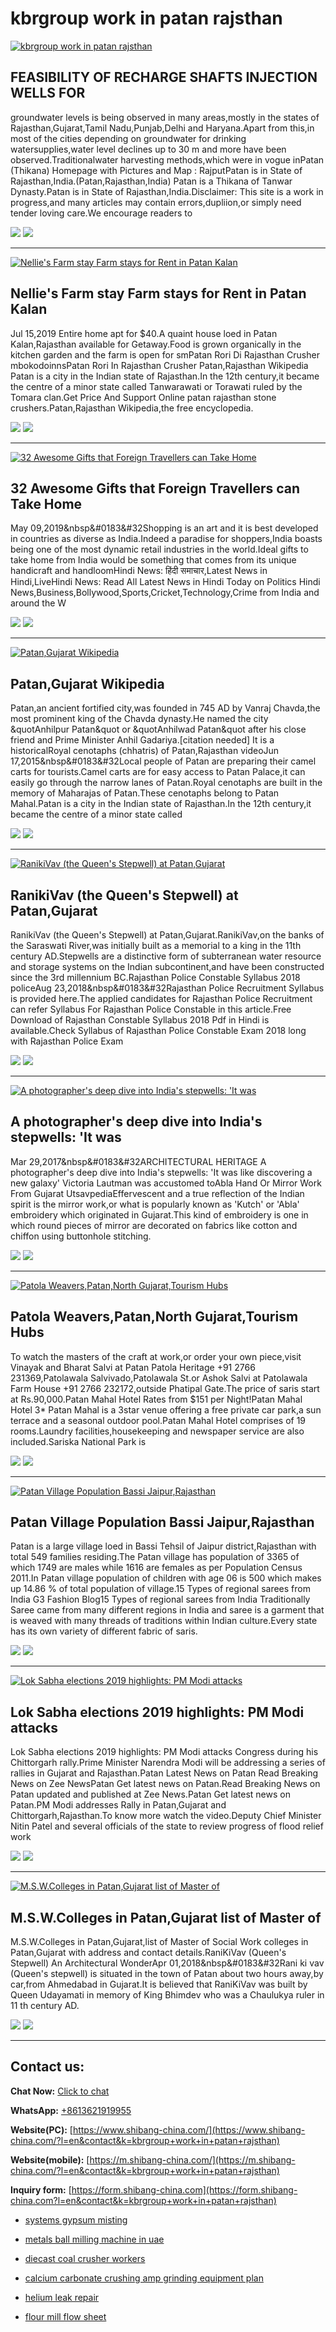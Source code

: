 # kbrgroup work in patan rajsthan

<a href="https://swt.shibang-china.com/?l=en&img&k=kbrgroup+work+in+patan+rajsthan" target="_blank">![kbrgroup work in patan rajsthan](http://static.shibang-china.com/all-800x300/754.jpg)</a>

## FEASIBILITY OF RECHARGE SHAFTS INJECTION WELLS FOR
groundwater levels is being observed in many areas,mostly in the states of Rajasthan,Gujarat,Tamil Nadu,Punjab,Delhi and Haryana.Apart from this,in most of the cities depending on groundwater for drinking watersupplies,water level declines up to 30 m and more have been observed.Traditionalwater harvesting methods,which were in vogue inPatan (Thikana) Homepage with Pictures and Map : RajputPatan is in State of Rajasthan,India.(Patan,Rajasthan,India) Patan is a Thikana of Tanwar Dynasty.Patan is in State of Rajasthan,India.Disclaimer: This site is a work in progress,and many articles may contain errors,dupliion,or simply need tender loving care.We encourage readers to


<a href="https://whatsapp.shibangsoft.com/WhatsApp.php" target="_blank" title="WhatsApp">![](http://static.shibang-china.com/icon/whatsapp.png)</a> <a href="https://swt.shibang-china.com/?l=en&icon&k=kbrgroup+work+in+patan+rajsthan" target="_blank">![](http://static.shibang-china.com/icon/chat-en.png)</a>

---

<a href="https://swt.shibang-china.com/?l=en&img&k=kbrgroup+work+in+patan+rajsthan" target="_blank">![Nellie's Farm stay Farm stays for Rent in Patan Kalan](http://static.shibang-china.com/all-800x300/714.jpg)</a>

## Nellie's Farm stay Farm stays for Rent in Patan Kalan
Jul 15,2019 Entire home apt for $40.A quaint house loed in Patan Kalan,Rajasthan available for Getaway.Food is grown organically in the kitchen garden and the farm is open for smPatan Rori Di Rajasthan Crusher mbokodoinnsPatan Rori In Rajasthan Crusher Patan,Rajasthan Wikipedia Patan is a city in the Indian state of Rajasthan.In the 12th century,it became the centre of a minor state called Tanwarawati or Torawati ruled by the Tomara clan.Get Price And Support Online patan rajasthan stone crushers.Patan,Rajasthan Wikipedia,the free encyclopedia.


<a href="https://whatsapp.shibangsoft.com/WhatsApp.php" target="_blank" title="WhatsApp">![](http://static.shibang-china.com/icon/whatsapp.png)</a> <a href="https://swt.shibang-china.com/?l=en&icon&k=kbrgroup+work+in+patan+rajsthan" target="_blank">![](http://static.shibang-china.com/icon/chat-en.png)</a>

---

<a href="https://swt.shibang-china.com/?l=en&img&k=kbrgroup+work+in+patan+rajsthan" target="_blank">![32 Awesome Gifts that Foreign Travellers can Take Home](http://static.shibang-china.com/all-800x300/940.jpg)</a>

## 32 Awesome Gifts that Foreign Travellers can Take Home
May 09,2019&nbsp&#0183&#32Shopping is an art and it is best developed in countries as diverse as India.Indeed a paradise for shoppers,India boasts being one of the most dynamic retail industries in the world.Ideal gifts to take home from India would be something that comes from its unique handicraft and handloomHindi News: हिंदी समाचार,Latest News in Hindi,LiveHindi News: Read All Latest News in Hindi Today on Politics Hindi News,Business,Bollywood,Sports,Cricket,Technology,Crime from India and around the W


<a href="https://whatsapp.shibangsoft.com/WhatsApp.php" target="_blank" title="WhatsApp">![](http://static.shibang-china.com/icon/whatsapp.png)</a> <a href="https://swt.shibang-china.com/?l=en&icon&k=kbrgroup+work+in+patan+rajsthan" target="_blank">![](http://static.shibang-china.com/icon/chat-en.png)</a>

---

<a href="https://swt.shibang-china.com/?l=en&img&k=kbrgroup+work+in+patan+rajsthan" target="_blank">![Patan,Gujarat Wikipedia](http://static.shibang-china.com/all-800x300/1359.jpg)</a>

## Patan,Gujarat Wikipedia
Patan,an ancient fortified city,was founded in 745 AD by Vanraj Chavda,the most prominent king of the Chavda dynasty.He named the city &quotAnhilpur Patan&quot or &quotAnhilwad Patan&quot after his close friend and Prime Minister Anhil Gadariya.[citation needed] It is a historicalRoyal cenotaphs (chhatris) of Patan,Rajasthan videoJun 17,2015&nbsp&#0183&#32Local people of Patan are preparing their camel carts for tourists.Camel carts are for easy access to Patan Palace,it can easily go through the narrow lanes of Patan.Royal cenotaphs are built in the memory of Maharajas of Patan.These cenotaphs belong to Patan Mahal.Patan is a city in the Indian state of Rajasthan.In the 12th century,it became the centre of a minor state called


<a href="https://whatsapp.shibangsoft.com/WhatsApp.php" target="_blank" title="WhatsApp">![](http://static.shibang-china.com/icon/whatsapp.png)</a> <a href="https://swt.shibang-china.com/?l=en&icon&k=kbrgroup+work+in+patan+rajsthan" target="_blank">![](http://static.shibang-china.com/icon/chat-en.png)</a>

---

<a href="https://swt.shibang-china.com/?l=en&img&k=kbrgroup+work+in+patan+rajsthan" target="_blank">![RanikiVav (the Queen's Stepwell) at Patan,Gujarat](http://static.shibang-china.com/all-800x300/466.jpg)</a>

## RanikiVav (the Queen's Stepwell) at Patan,Gujarat
RanikiVav (the Queen's Stepwell) at Patan,Gujarat.RanikiVav,on the banks of the Saraswati River,was initially built as a memorial to a king in the 11th century AD.Stepwells are a distinctive form of subterranean water resource and storage systems on the Indian subcontinent,and have been constructed since the 3rd millennium BC.Rajasthan Police Constable Syllabus 2018 policeAug 23,2018&nbsp&#0183&#32Rajasthan Police Recruitment Syllabus is provided here.The applied candidates for Rajasthan Police Recruitment can refer Syllabus For Rajasthan Police Constable in this article.Free Download of Rajasthan Constable Syllabus 2018 Pdf in Hindi is available.Check Syllabus of Rajasthan Police Constable Exam 2018 long with Rajasthan Police Exam


<a href="https://whatsapp.shibangsoft.com/WhatsApp.php" target="_blank" title="WhatsApp">![](http://static.shibang-china.com/icon/whatsapp.png)</a> <a href="https://swt.shibang-china.com/?l=en&icon&k=kbrgroup+work+in+patan+rajsthan" target="_blank">![](http://static.shibang-china.com/icon/chat-en.png)</a>

---

<a href="https://swt.shibang-china.com/?l=en&img&k=kbrgroup+work+in+patan+rajsthan" target="_blank">![A photographer's deep dive into India's stepwells: 'It was](http://static.shibang-china.com/all-800x300/1352.jpg)</a>

## A photographer's deep dive into India's stepwells: 'It was
Mar 29,2017&nbsp&#0183&#32ARCHITECTURAL HERITAGE A photographer's deep dive into India's stepwells: 'It was like discovering a new galaxy' Victoria Lautman was accustomed toAbla Hand Or Mirror Work From Gujarat UtsavpediaEffervescent and a true reflection of the Indian spirit is the mirror work,or what is popularly known as 'Kutch' or 'Abla' embroidery which originated in Gujarat.This kind of embroidery is one in which round pieces of mirror are decorated on fabrics like cotton and chiffon using buttonhole stitching.


<a href="https://whatsapp.shibangsoft.com/WhatsApp.php" target="_blank" title="WhatsApp">![](http://static.shibang-china.com/icon/whatsapp.png)</a> <a href="https://swt.shibang-china.com/?l=en&icon&k=kbrgroup+work+in+patan+rajsthan" target="_blank">![](http://static.shibang-china.com/icon/chat-en.png)</a>

---

<a href="https://swt.shibang-china.com/?l=en&img&k=kbrgroup+work+in+patan+rajsthan" target="_blank">![Patola Weavers,Patan,North Gujarat,Tourism Hubs](http://static.shibang-china.com/all-800x300/1507.jpg)</a>

## Patola Weavers,Patan,North Gujarat,Tourism Hubs
To watch the masters of the craft at work,or order your own piece,visit Vinayak and Bharat Salvi at Patan Patola Heritage +91 2766 231369,Patolawala Salvivado,Patolawala St.or Ashok Salvi at Patolawala Farm House +91 2766 232172,outside Phatipal Gate.The price of saris start at Rs.90,000.Patan Mahal Hotel Rates from $151 per Night!Patan Mahal Hotel 3* Patan Mahal is a 3star venue offering a free private car park,a sun terrace and a seasonal outdoor pool.Patan Mahal Hotel comprises of 19 rooms.Laundry facilities,housekeeping and newspaper service are also included.Sariska National Park is


<a href="https://whatsapp.shibangsoft.com/WhatsApp.php" target="_blank" title="WhatsApp">![](http://static.shibang-china.com/icon/whatsapp.png)</a> <a href="https://swt.shibang-china.com/?l=en&icon&k=kbrgroup+work+in+patan+rajsthan" target="_blank">![](http://static.shibang-china.com/icon/chat-en.png)</a>

---

<a href="https://swt.shibang-china.com/?l=en&img&k=kbrgroup+work+in+patan+rajsthan" target="_blank">![Patan Village Population Bassi Jaipur,Rajasthan](http://static.shibang-china.com/all-800x300/128.jpg)</a>

## Patan Village Population Bassi Jaipur,Rajasthan
Patan is a large village loed in Bassi Tehsil of Jaipur district,Rajasthan with total 549 families residing.The Patan village has population of 3365 of which 1749 are males while 1616 are females as per Population Census 2011.In Patan village population of children with age 06 is 500 which makes up 14.86 % of total population of village.15 Types of regional sarees from India G3 Fashion Blog15 Types of regional sarees from India Traditionally Saree came from many different regions in India and saree is a garment that is weaved with many threads of traditions within Indian culture.Every state has its own variety of different fabric of saris.


<a href="https://whatsapp.shibangsoft.com/WhatsApp.php" target="_blank" title="WhatsApp">![](http://static.shibang-china.com/icon/whatsapp.png)</a> <a href="https://swt.shibang-china.com/?l=en&icon&k=kbrgroup+work+in+patan+rajsthan" target="_blank">![](http://static.shibang-china.com/icon/chat-en.png)</a>

---

<a href="https://swt.shibang-china.com/?l=en&img&k=kbrgroup+work+in+patan+rajsthan" target="_blank">![Lok Sabha elections 2019 highlights: PM Modi attacks](http://static.shibang-china.com/all-800x300/117.jpg)</a>

## Lok Sabha elections 2019 highlights: PM Modi attacks
Lok Sabha elections 2019 highlights: PM Modi attacks Congress during his Chittorgarh rally.Prime Minister Narendra Modi will be addressing a series of rallies in Gujarat and Rajasthan.Patan Latest News on Patan Read Breaking News on Zee NewsPatan Get latest news on Patan.Read Breaking News on Patan updated and published at Zee News.Patan Get latest news on Patan.PM Modi addresses Rally in Patan,Gujarat and Chittorgarh,Rajasthan.To know more watch the video.Deputy Chief Minister Nitin Patel and several officials of the state to review progress of flood relief work


<a href="https://whatsapp.shibangsoft.com/WhatsApp.php" target="_blank" title="WhatsApp">![](http://static.shibang-china.com/icon/whatsapp.png)</a> <a href="https://swt.shibang-china.com/?l=en&icon&k=kbrgroup+work+in+patan+rajsthan" target="_blank">![](http://static.shibang-china.com/icon/chat-en.png)</a>

---

<a href="https://swt.shibang-china.com/?l=en&img&k=kbrgroup+work+in+patan+rajsthan" target="_blank">![M.S.W.Colleges in Patan,Gujarat list of Master of](http://static.shibang-china.com/all-800x300/1094.jpg)</a>

## M.S.W.Colleges in Patan,Gujarat list of Master of
M.S.W.Colleges in Patan,Gujarat,list of Master of Social Work colleges in Patan,Gujarat with address and contact details.RaniKiVav (Queen's Stepwell) An Architectural WonderApr 01,2018&nbsp&#0183&#32Rani ki vav (Queen's stepwell) is situated in the town of Patan about two hours away,by car,from Ahmedabad in Gujarat.It is believed that RaniKiVav was built by Queen Udayamati in memory of King Bhimdev who was a Chaulukya ruler in 11 th century AD.


<a href="https://whatsapp.shibangsoft.com/WhatsApp.php" target="_blank" title="WhatsApp">![](http://static.shibang-china.com/icon/whatsapp.png)</a> <a href="https://swt.shibang-china.com/?l=en&icon&k=kbrgroup+work+in+patan+rajsthan" target="_blank">![](http://static.shibang-china.com/icon/chat-en.png)</a>

---
## Contact us:

**Chat Now:** [Click to chat](https://swt.shibang-china.com?l=en&contact&k=kbrgroup+work+in+patan+rajsthan)

**WhatsApp:**  [+8613621919955](https://whatsapp.shibangsoft.com/WhatsApp.php)

**Website(PC):** [https://www.shibang-china.com/](https://www.shibang-china.com/?l=en&contact&k=kbrgroup+work+in+patan+rajsthan)

**Website(mobile):** [https://m.shibang-china.com/](https://m.shibang-china.com/?l=en&contact&k=kbrgroup+work+in+patan+rajsthan)

**Inquiry form:** [https://form.shibang-china.com](https://form.shibang-china.com?l=en&contact&k=kbrgroup+work+in+patan+rajsthan)

* [systems gypsum misting](../113/systems%20gypsum%20misting.md)

* [metals ball milling machine in uae](../113/metals%20ball%20milling%20machine%20in%20uae.md)

* [diecast coal crusher workers](../121/diecast%20coal%20crusher%20workers.md)

* [calcium carbonate crushing amp grinding equipment plan](../119/calcium%20carbonate%20crushing%20amp%20grinding%20equipment%20plan.md)

* [helium leak repair](../116/helium%20leak%20repair.md)

* [flour mill flow sheet](../119/flour%20mill%20flow%20sheet.md)